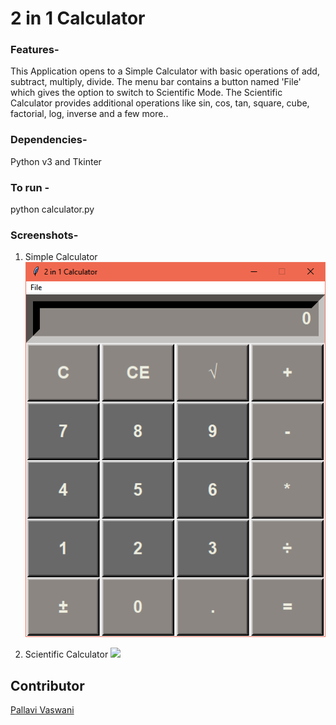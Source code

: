 # 2 in 1 Calculator

### Features- 
This Application opens to a Simple Calculator with basic operations of add, subtract, multiply, divide.
The menu bar contains a button named 'File' which gives the option to switch to Scientific Mode.
The Scientific Calculator provides additional operations like sin, cos, tan, square, cube, factorial, log, inverse and a few more..

### Dependencies-
Python v3
 and Tkinter

### To run - 
python calculator.py

### Screenshots-
1. Simple Calculator
![](images/standard_calc.PNG)

2. Scientific Calculator
![](images/scientifc_calc.PNG)

## Contributor
[Pallavi Vaswani](https://github.com/pallavivaswani)
